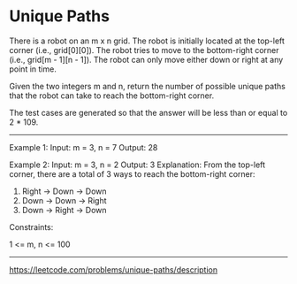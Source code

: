 # Unique Paths

There is a robot on an m x n grid. The robot is initially located at the top-left corner (i.e., grid[0][0]). The robot tries to move to the bottom-right corner (i.e., grid[m - 1][n - 1]). The robot can only move either down or right at any point in time.

Given the two integers m and n, return the number of possible unique paths that the robot can take to reach the bottom-right corner.

The test cases are generated so that the answer will be less than or equal to 2 \* 109.

---

Example 1:
Input: m = 3, n = 7
Output: 28

Example 2:
Input: m = 3, n = 2
Output: 3
Explanation: From the top-left corner, there are a total of 3 ways to reach the bottom-right corner:

1. Right -> Down -> Down
2. Down -> Down -> Right
3. Down -> Right -> Down

Constraints:

1 <= m, n <= 100

---

https://leetcode.com/problems/unique-paths/description

